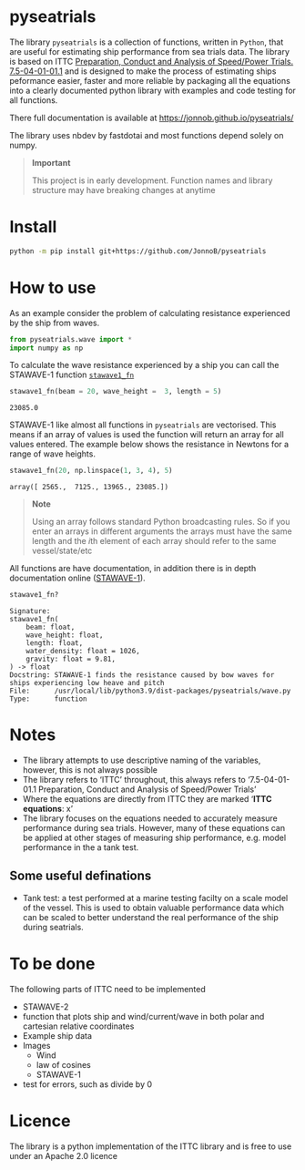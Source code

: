 pyseatrials
================

<!-- WARNING: THIS FILE WAS AUTOGENERATED! DO NOT EDIT! -->

The library `pyseatrials` is a collection of functions, written in
`Python`, that are useful for estimating ship performance from sea
trials data. The library is based on ITTC [Preparation, Conduct and
Analysis of Speed/Power Trials.
7.5-04-01-01.1](https://www.ittc.info/media/8370/75-04-01-011.pdf) and
is designed to make the process of estimating ships peformance easier,
faster and more reliable by packaging all the equations into a clearly
documented python library with examples and code testing for all
functions.

There full documentation is available at
https://jonnob.github.io/pyseatrials/

The library uses nbdev by fastdotai and most functions depend solely on
numpy.

<div>

> **Important**
>
> This project is in early development. Function names and library
> structure may have breaking changes at anytime

</div>

# Install

``` sh
python -m pip install git+https://github.com/JonnoB/pyseatrials 
```

# How to use

As an example consider the problem of calculating resistance experienced
by the ship from waves.

``` python
from pyseatrials.wave import *
import numpy as np
```

To calculate the wave resistance experienced by a ship you can call the
STAWAVE-1 function
[`stawave1_fn`](https://JonnoB.github.io/pyseatrials/wave_resistance.html#stawave1_fn)

``` python
stawave1_fn(beam = 20, wave_height =  3, length = 5)
```

    23085.0

STAWAVE-1 like almost all functions in `pyseatrials` are vectorised.
This means if an array of values is used the function will return an
array for all values entered. The example below shows the resistance in
Newtons for a range of wave heights.

``` python
stawave1_fn(20, np.linspace(1, 3, 4), 5)
```

    array([ 2565.,  7125., 13965., 23085.])

<div>

> **Note**
>
> Using an array follows standard Python broadcasting rules. So if you
> enter an arrays in different arguments the arrays must have the same
> length and the $i$th element of each array should refer to the same
> vessel/state/etc

</div>

All functions are have documentation, in addition there is in depth
documentation online
([STAWAVE-1](https://jonnob.github.io/pyseatrials/wave_resistance.html#stawave1_fn)).

``` python
stawave1_fn?
```

    Signature:
    stawave1_fn(
        beam: float,
        wave_height: float,
        length: float,
        water_density: float = 1026,
        gravity: float = 9.81,
    ) -> float
    Docstring: STAWAVE-1 finds the resistance caused by bow waves for ships experiencing low heave and pitch
    File:      /usr/local/lib/python3.9/dist-packages/pyseatrials/wave.py
    Type:      function

# Notes

- The library attempts to use descriptive naming of the variables,
  however, this is not always possible
- The library refers to ‘ITTC’ throughout, this always refers to
  ‘7.5-04-01-01.1 Preparation, Conduct and Analysis of Speed/Power
  Trials’
- Where the equations are directly from ITTC they are marked ‘**ITTC
  equations**: x’
- The library focuses on the equations needed to accurately measure
  performance during sea trials. However, many of these equations can be
  applied at other stages of measuring ship performance, e.g. model
  performance in the a tank test.

## Some useful definations

- Tank test: a test performed at a marine testing facilty on a scale
  model of the vessel. This is used to obtain valuable performance data
  which can be scaled to better understand the real performance of the
  ship during seatrials.

# To be done

The following parts of ITTC need to be implemented

- STAWAVE-2
- function that plots ship and wind/current/wave in both polar and
  cartesian relative coordinates
- Example ship data
- Images
  - Wind
  - law of cosines
  - STAWAVE-1
- test for errors, such as divide by 0

# Licence

The library is a python implementation of the ITTC library and is free
to use under an Apache 2.0 licence
